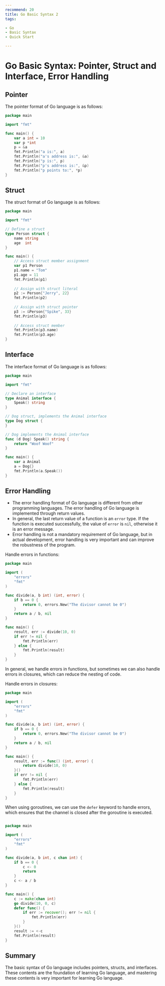 ```yaml
---
recommend: 20
title: Go Basic Syntax 2
tags:

- Go
- Basic Syntax
- Quick Start

---
```


# Go Basic Syntax: Pointer, Struct and Interface, Error Handling

## Pointer

The pointer format of Go language is as follows:

```go
package main

import "fmt"

func main() {
    var a int = 10
    var p *int
    p = &a
    fmt.Println("a is:", a)
    fmt.Println("a's address is:", &a)
    fmt.Println("p is:", p)
    fmt.Println("p's address is:", &p)
    fmt.Println("p points to:", *p)
}
```

## Struct

The struct format of Go language is as follows:

```go
package main

import "fmt"

// Define a struct
type Person struct {
    name string
    age  int
}

func main() {
    // Access struct member assignment
    var p1 Person
    p1.name = "Tom"
    p1.age = 11
    fmt.Println(p1)
    
    // Assign with struct literal
    p2 := Person{"Jerry", 22}
    fmt.Println(p2)
    
    // Assign with struct pointer
    p3 := &Person{"Spike", 33}
    fmt.Println(p3)
    
    // Access struct member
    fmt.Println(p3.name)
    fmt.Println(p3.age)
}
```

## Interface

The interface format of Go language is as follows:

```go
package main

import "fmt"

// Declare an interface
type Animal interface {
    Speak() string
}

// Dog struct, implements the Animal interface
type Dog struct {
}

// Dog implements the Animal interface
func (d Dog) Speak() string {
    return "Woof Woof"
}

func main() {
    var a Animal
    a = Dog{}
    fmt.Println(a.Speak())
}
```

## Error Handling

- The error handling format of Go language is different from other programming languages. The error handling of Go
  language is implemented through return values.
- In general, the last return value of a function is an `error` type. If the function is executed successfully, the
  value of `error` is `nil`, otherwise it is an error message.
- Error handling is not a mandatory requirement of Go language, but in actual development, error handling is very
  important and can improve the robustness of the program.

Handle errors in functions:

```go
package main

import (
    "errors"
    "fmt"
)

func divide(a, b int) (int, error) {
    if b == 0 {
        return 0, errors.New("The divisor cannot be 0")
    }
    return a / b, nil
}

func main() {
    result, err := divide(10, 0)
    if err != nil {
        fmt.Println(err)
    } else {
        fmt.Println(result)
    }
}
```

In general, we handle errors in functions, but sometimes we can also handle errors in closures, which can reduce the
nesting of code.

Handle errors in closures:

```go
package main

import (
    "errors"
    "fmt"
)

func divide(a, b int) (int, error) {
    if b == 0 {
        return 0, errors.New("The divisor cannot be 0")
    }
    return a / b, nil
}

func main() {
    result, err := func() (int, error) {
        return divide(10, 0)
    }()
    if err != nil {
        fmt.Println(err)
    } else {
        fmt.Println(result)
    }
}
```

When using goroutines, we can use the `defer` keyword to handle errors, which ensures that the channel is closed after
the goroutine is executed.

```go

package main

import (
    "errors"
    "fmt"
)

func divide(a, b int, c chan int) {
    if b == 0 {
        c <- 0
        return
    }
    c <- a / b
}

func main() {
    c := make(chan int)
    go divide(10, 0, c)
    defer func() {
        if err := recover(); err != nil {
            fmt.Println(err)
        }
    }()
    result := <-c
    fmt.Println(result)
}
```

## Summary

The basic syntax of Go language includes pointers, structs, and interfaces. These contents are the foundation of
learning Go language, and mastering these contents is very important for learning Go language.
